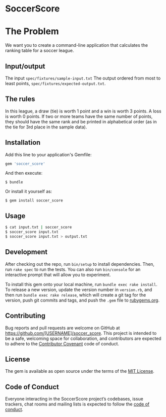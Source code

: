 # SoccerScore

The Problem
===========
We want you to create a command-line application that calculates the
ranking table for a soccer league.

Input/output
------------
The input `spec/fixtures/sample-input.txt`
The output ordered from most to least points, `spec/fixtures/expected-output.txt`.

The rules
---------
In this league, a draw (tie) is worth 1 point and a win is worth 3 points. A
loss is worth 0 points. If two or more teams have the same number of points,
they should have the same rank and be printed in alphabetical order (as in the
tie for 3rd place in the sample data).

## Installation

Add this line to your application's Gemfile:

```ruby
gem 'soccer_score'
```

And then execute:

    $ bundle

Or install it yourself as:

    $ gem install soccer_score

## Usage

```bash
$ cat input.txt | soccer_score
$ soccer_score input.txt
$ soccer_score input.txt > output.txt
```

## Development

After checking out the repo, run `bin/setup` to install dependencies. Then, run `rake spec` to run the tests. You can also run `bin/console` for an interactive prompt that will allow you to experiment.

To install this gem onto your local machine, run `bundle exec rake install`. To release a new version, update the version number in `version.rb`, and then run `bundle exec rake release`, which will create a git tag for the version, push git commits and tags, and push the `.gem` file to [rubygems.org](https://rubygems.org).

## Contributing

Bug reports and pull requests are welcome on GitHub at https://github.com/[USERNAME]/soccer_score. This project is intended to be a safe, welcoming space for collaboration, and contributors are expected to adhere to the [Contributor Covenant](http://contributor-covenant.org) code of conduct.

## License

The gem is available as open source under the terms of the [MIT License](https://opensource.org/licenses/MIT).

## Code of Conduct

Everyone interacting in the SoccerScore project’s codebases, issue trackers, chat rooms and mailing lists is expected to follow the [code of conduct](https://github.com/[USERNAME]/soccer_score/blob/master/CODE_OF_CONDUCT.md).
